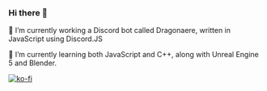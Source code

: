### Hi there 👋

🔭 I’m currently working a Discord bot called Dragonaere, written in JavaScript using Discord.JS

🌱 I’m currently learning both JavaScript and C++, along with Unreal Engine 5 and Blender.


[![ko-fi](https://ko-fi.com/img/githubbutton_sm.svg)](https://ko-fi.com/R5R27YCVT)

<!--
**Dragonaere/Dragonaere** is a ✨ _special_ ✨ repository because its `README.md` (this file) appears on your GitHub profile.

Here are some ideas to get you started:

- 🌱 I’m currently learning ...
- 👯 I’m looking to collaborate on ...
- 🤔 I’m looking for help with ...
- 💬 Ask me about ...
- 📫 How to reach me: ...
- 😄 Pronouns: ...
- ⚡ Fun fact: ...
-->
